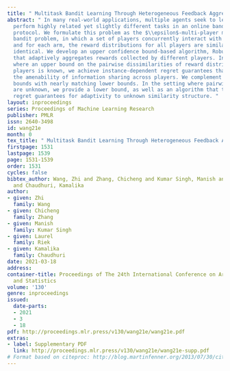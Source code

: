 ```yaml
---
title: " Multitask Bandit Learning Through Heterogeneous Feedback Aggregation "
abstract: " In many real-world applications, multiple agents seek to learn how to
  perform highly related yet slightly different tasks in an online bandit learning
  protocol. We formulate this problem as the $\\epsilon$-multi-player multi-armed
  bandit problem, in which a set of players concurrently interact with a set of arms,
  and for each arm, the reward distributions for all players are similar but not necessarily
  identical. We develop an upper confidence bound-based algorithm, RobustAgg($\\epsilon$),
  that adaptively aggregates rewards collected by different players. In the setting
  where an upper bound on the pairwise dissimilarities of reward distributions between
  players is known, we achieve instance-dependent regret guarantees that depend on
  the amenability of information sharing across players. We complement these upper
  bounds with nearly matching lower bounds. In the setting where pairwise dissimilarities
  are unknown, we provide a lower bound, as well as an algorithm that trades off minimax
  regret guarantees for adaptivity to unknown similarity structure. "
layout: inproceedings
series: Proceedings of Machine Learning Research
publisher: PMLR
issn: 2640-3498
id: wang21e
month: 0
tex_title: " Multitask Bandit Learning Through Heterogeneous Feedback Aggregation "
firstpage: 1531
lastpage: 1539
page: 1531-1539
order: 1531
cycles: false
bibtex_author: Wang, Zhi and Zhang, Chicheng and Kumar Singh, Manish and Riek, Laurel
  and Chaudhuri, Kamalika
author:
- given: Zhi
  family: Wang
- given: Chicheng
  family: Zhang
- given: Manish
  family: Kumar Singh
- given: Laurel
  family: Riek
- given: Kamalika
  family: Chaudhuri
date: 2021-03-18
address:
container-title: Proceedings of The 24th International Conference on Artificial Intelligence
  and Statistics
volume: '130'
genre: inproceedings
issued:
  date-parts:
  - 2021
  - 3
  - 18
pdf: http://proceedings.mlr.press/v130/wang21e/wang21e.pdf
extras:
- label: Supplementary PDF
  link: http://proceedings.mlr.press/v130/wang21e/wang21e-supp.pdf
# Format based on citeproc: http://blog.martinfenner.org/2013/07/30/citeproc-yaml-for-bibliographies/
---
```

